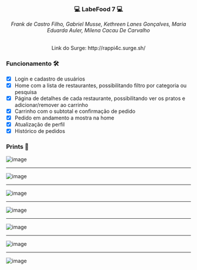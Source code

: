 ### <p align="center">💻 LabeFood 7 💻</p>

<div align="center" margin-bottom="10px">
  <i>Frank de Castro Filho, Gabriel Musse, Kethreen Lanes Gonçalves, Maria Eduarda Auler, Milena Cacau De Carvalho </i>
</div> 
&nbsp
<p align="center">Link do Surge: http://rappi4c.surge.sh/</p>


### Funcionamento 🛠

- [x] Login e cadastro de usuários
- [x] Home com a lista de restaurantes, possibilitando filtro por categoria ou pesquisa
- [x] Página de detalhes de cada restaurante, possibilitando ver os pratos e adicionar/remover ao carrinho
- [x] Carrinho com o subtotal e confirmação de pedido
- [x] Pedido em andamento a mostra na home
- [x] Atualização de perfil
- [x] Histórico de pedidos

### Prints 🎨
![image](https://user-images.githubusercontent.com/60359003/117515568-0976aa80-af6d-11eb-8538-d76628f42efa.png)


***

![image](https://user-images.githubusercontent.com/60359003/117515579-0f6c8b80-af6d-11eb-89af-11711462659d.png)


***
![image](https://user-images.githubusercontent.com/60359003/117515611-227f5b80-af6d-11eb-83d4-44d04f54978a.png)

***
![image](https://user-images.githubusercontent.com/60359003/117515661-43e04780-af6d-11eb-8161-e05510b19afe.png)

***
![image](https://user-images.githubusercontent.com/60359003/117515673-5064a000-af6d-11eb-9023-199dc8312094.png)

***

![image](https://user-images.githubusercontent.com/60359003/117515686-58244480-af6d-11eb-86a7-fbcb25787ef5.png)
***

![image](https://user-images.githubusercontent.com/60359003/117515696-5e1a2580-af6d-11eb-83f6-37d62f068b40.png)

